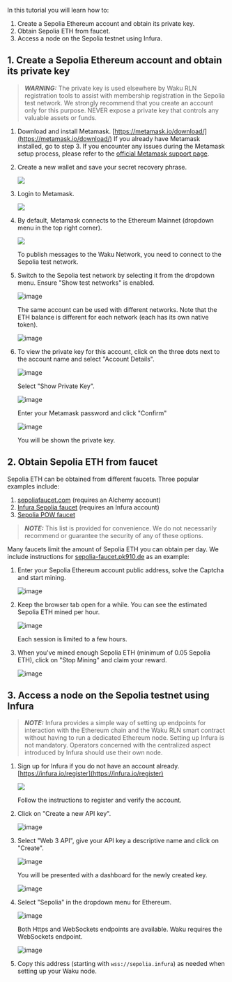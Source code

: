 In this tutorial you will learn how to:
1. Create a Sepolia Ethereum account and obtain its private key.
2. Obtain Sepolia ETH from faucet.
3. Access a node on the Sepolia testnet using Infura.

## 1. Create a Sepolia Ethereum account and obtain its private key

> _**WARNING:**_ The private key is used elsewhere by Waku RLN registration tools to assist with membership registration in the Sepolia test network.
> We strongly recommend that you create an account only for this purpose.
> NEVER expose a private key that controls any valuable assets or funds.

1. Download and install Metamask. [https://metamask.io/download/](https://metamask.io/download/)
   If you already have Metamask installed, go to step 3.
   If you encounter any issues during the Metamask setup process, please refer to the [official Metamask support page](https://support.metamask.io/hc/en-us). 
2. Create a new wallet and save your secret recovery phrase.
    
    ![](https://i.imgur.com/HEOI0kp.jpg)

3. Login to Metamask.
    
    ![](https://i.imgur.com/zFduIV8.jpg)

4. By default, Metamask connects to the Ethereum Mainnet (dropdown menu in the top right corner).
    
    ![](https://i.imgur.com/gk3TWUd.jpg)

   To publish messages to the Waku Network, you need to connect to the Sepolia test network.
5. Switch to the Sepolia test network by selecting it from the dropdown menu. Ensure "Show test networks" is enabled.

    ![image](https://github.com/waku-org/nwaku/assets/68783915/670778eb-8bf0-42a6-8dd7-1dedfabeeb37)

   The same account can be used with different networks. Note that the ETH balance is different for each network (each has its own native token).
    
    ![image](https://github.com/waku-org/nwaku/assets/68783915/0a5aa3a7-359c-4f4b-bd12-bad7c4844b34)

6. To view the private key for this account, click on the three dots next to the account name and select "Account Details".
    
    ![image](https://github.com/waku-org/nwaku/assets/68783915/83fffa23-4a3b-46f9-a492-9748bfd47cff)

   Select "Show Private Key".
    
    ![image](https://github.com/waku-org/nwaku/assets/68783915/3a513389-2df1-4e32-86da-a1794126cdac)

   Enter your Metamask password and click "Confirm"
    
    ![image](https://github.com/waku-org/nwaku/assets/68783915/ffbac631-b933-4292-a2c6-dc445bff153c)

   You will be shown the private key.

## 2. Obtain Sepolia ETH from faucet

Sepolia ETH can be obtained from different faucets.
Three popular examples include:

  1. [sepoliafaucet.com](https://sepoliafaucet.com/) (requires an Alchemy account)
  2. [Infura Sepolia faucet](https://www.infura.io/faucet/sepolia) (requires an Infura account)
  3. [Sepolia POW faucet](https://sepolia-faucet.pk910.de/)

> _**NOTE:**_ This list is provided for convenience. We do not necessarily recommend or guarantee the security of any of these options.

Many faucets limit the amount of Sepolia ETH you can obtain per day.
We include instructions for [sepolia-faucet.pk910.de](https://sepolia-faucet.pk910.de/) as an example:

1. Enter your Sepolia Ethereum account public address, solve the Captcha and start mining.
    
    ![image](https://github.com/waku-org/nwaku/assets/68783915/8bf2eece-956c-4449-ac4c-a7b9f4641c99)

2. Keep the browser tab open for a while. You can see the estimated Sepolia ETH mined per hour. 
    
    ![image](https://github.com/waku-org/nwaku/assets/68783915/fac1c6cb-b72f-47b1-a358-4ce41224a688)

   Each session is limited to a few hours. 
3. When you've mined enough Sepolia ETH (minimum of 0.05 Sepolia ETH), click on "Stop Mining" and claim your reward.
    
    ![image](https://github.com/waku-org/nwaku/assets/68783915/9ace2824-9030-4507-9b5f-50354bb99127)    
    
## 3. Access a node on the Sepolia testnet using Infura

> _**NOTE:**_ Infura provides a simple way of setting up endpoints for interaction with the Ethereum chain and the Waku RLN smart contract without having to run a dedicated Ethereum node.
> Setting up Infura is not mandatory. Operators concerned with the centralized aspect introduced by Infura should use their own node.

1. Sign up for Infura if you do not have an account already. [https://infura.io/register](https://infura.io/register)
    
    ![](https://i.imgur.com/SyLaG6s.jpg)

   Follow the instructions to register and verify the account.

2. Click on "Create a new API key".

    ![image](https://github.com/waku-org/nwaku/assets/68783915/3cf1d537-9f73-4a6a-b1ef-bbac148bac47)

4. Select "Web 3 API", give your API key a descriptive name and click on "Create".

    ![image](https://github.com/waku-org/nwaku/assets/68783915/f8c6c6b0-e55e-4681-8524-08303db11b9f)

   You will be presented with a dashboard for the newly created key.
    
    ![image](https://github.com/waku-org/nwaku/assets/68783915/54c7c2da-f512-4c48-b5bb-ff86cae021c6)

4. Select "Sepolia" in the dropdown menu for Ethereum.
    
    ![image](https://github.com/waku-org/nwaku/assets/68783915/945bf11e-15f6-48a9-9378-f7d39f73b02c)

   Both Https and WebSockets endpoints are available. Waku requires the WebSockets endpoint.
    
    ![image](https://github.com/waku-org/nwaku/assets/68783915/adb2bac0-8f86-47d0-92cc-33d23f02aeb3)

5. Copy this address (starting with `wss://sepolia.infura`) as needed when setting up your Waku node.
